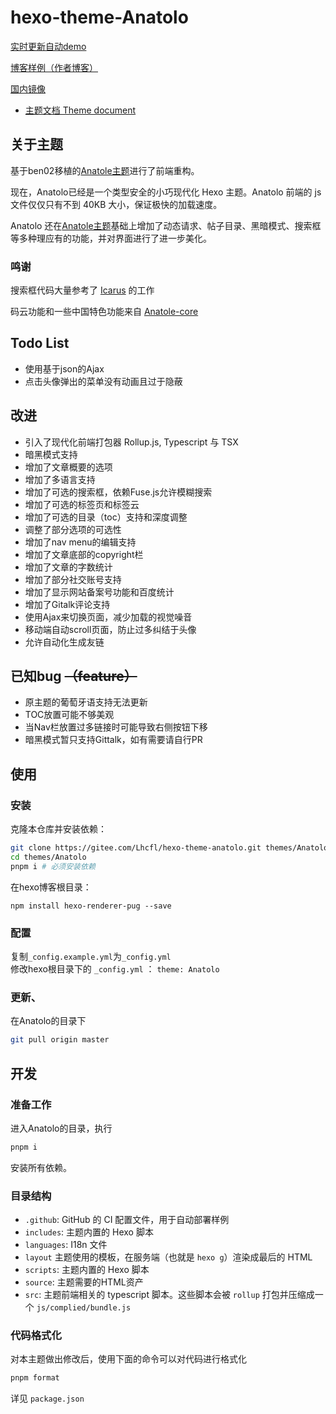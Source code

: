 # hexo-theme-Anatolo

[实时更新自动demo](https://lhcfl.github.io/Anatolodemo)

[博客样例（作者博客）](https://lhcfl.github.io)

[国内镜像](https://gitee.com/Lhcfl/hexo-theme-anatolo)

- [主题文档 Theme document](https://lhcfl.github.io/Anatolodemo/tags/Anatolo-Tutorial/)

## 关于主题

基于ben02移植的[Anatole主题](https://github.com/Ben02/hexo-theme-Anatole)进行了前端重构。

现在，Anatolo已经是一个类型安全的小巧现代化 Hexo 主题。Anatolo 前端的 js 文件仅仅只有不到 40KB 大小，保证极快的加载速度。

Anatolo 还在[Anatole主题](https://github.com/Ben02/hexo-theme-Anatole)基础上增加了动态请求、帖子目录、黑暗模式、搜索框等多种理应有的功能，并对界面进行了进一步美化。

### 鸣谢

搜索框代码大量参考了 [Icarus](https://github.com/ppoffice/hexo-theme-icarus) 的工作

码云功能和一些中国特色功能来自 [Anatole-core](https://github.com/mrcore/hexo-theme-Anatole-Core)

## Todo List

- 使用基于json的Ajax
- 点击头像弹出的菜单没有动画且过于隐蔽

## 改进

- 引入了现代化前端打包器 Rollup.js, Typescript 与 TSX
- 暗黑模式支持
- 增加了文章概要的选项
- 增加了多语言支持
- 增加了可选的搜索框，依赖Fuse.js允许模糊搜索
- 增加了可选的标签页和标签云
- 增加了可选的目录（toc）支持和深度调整
- 调整了部分选项的可选性
- 增加了nav menu的编辑支持
- 增加了文章底部的copyright栏
- 增加了文章的字数统计
- 增加了部分社交账号支持
- 增加了显示网站备案号功能和百度统计
- 增加了Gitalk评论支持
- 使用Ajax来切换页面，减少加载的视觉噪音
- 移动端自动scroll页面，防止过多纠结于头像
- 允许自动化生成友链

## 已知bug ~~（feature）~~

- 原主题的葡萄牙语支持无法更新
- TOC放置可能不够美观
- 当Nav栏放置过多链接时可能导致右侧按钮下移
- 暗黑模式暂只支持Gittalk，如有需要请自行PR

## 使用

### 安装

克隆本仓库并安装依赖：

```bash
git clone https://gitee.com/Lhcfl/hexo-theme-anatolo.git themes/Anatolo
cd themes/Anatolo
pnpm i # 必须安装依赖
```

在hexo博客根目录：

```
npm install hexo-renderer-pug --save
```

### 配置

复制`_config.example.yml`为`_config.yml`  
修改hexo根目录下的 `_config.yml` ： `theme: Anatolo`

### 更新、

在Anatolo的目录下

```bash
git pull origin master
```

## 开发

### 准备工作

进入Anatolo的目录，执行

```bash
pnpm i
```

安装所有依赖。

### 目录结构

- `.github`: GitHub 的 CI 配置文件，用于自动部署样例
- `includes`: 主题内置的 Hexo 脚本
- `languages`: I18n 文件
- `layout` 主题使用的模板，在服务端（也就是 `hexo g`）渲染成最后的 HTML
- `scripts`: 主题内置的 Hexo 脚本
- `source`: 主题需要的HTML资产
- `src`: 主题前端相关的 typescript 脚本。这些脚本会被 `rollup` 打包并压缩成一个 `js/complied/bundle.js`

### 代码格式化

对本主题做出修改后，使用下面的命令可以对代码进行格式化

```bash
pnpm format
```

详见 `package.json`
